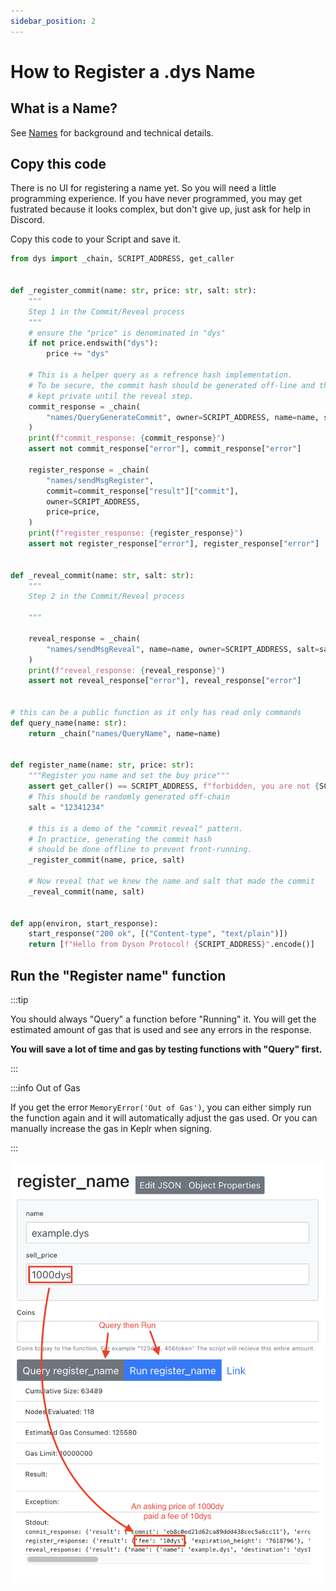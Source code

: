 ```yaml
---
sidebar_position: 2
---
```


# How to Register a .dys Name

## What is a Name?

See [Names](/names) for background and technical details.

## Copy this code

There is no UI for registering a name yet. So you will need a little programming experience.
If you have never programmed, you may get fustrated because it looks complex, but don't give up, just ask for help in Discord.

Copy this code to your Script and save it.

```python showLineNumbers
from dys import _chain, SCRIPT_ADDRESS, get_caller


def _register_commit(name: str, price: str, salt: str):
    """
    Step 1 in the Commit/Reveal process
    """
    # ensure the "price" is denominated in "dys"
    if not price.endswith("dys"):
        price += "dys"

    # This is a helper query as a refrence hash implementation.
    # To be secure, the commit hash should be generated off-line and the name
    # kept private until the reveal step.
    commit_response = _chain(
        "names/QueryGenerateCommit", owner=SCRIPT_ADDRESS, name=name, salt=salt
    )
    print(f"commit_response: {commit_response}")
    assert not commit_response["error"], commit_response["error"]

    register_response = _chain(
        "names/sendMsgRegister",
        commit=commit_response["result"]["commit"],
        owner=SCRIPT_ADDRESS,
        price=price,
    )
    print(f"register_response: {register_response}")
    assert not register_response["error"], register_response["error"]


def _reveal_commit(name: str, salt: str):
    """
    Step 2 in the Commit/Reveal process

    """

    reveal_response = _chain(
        "names/sendMsgReveal", name=name, owner=SCRIPT_ADDRESS, salt=salt
    )
    print(f"reveal_response: {reveal_response}")
    assert not reveal_response["error"], reveal_response["error"]


# this can be a public function as it only has read only commands
def query_name(name: str):
    return _chain("names/QueryName", name=name)


def register_name(name: str, price: str):
    """Register you name and set the buy price"""
    assert get_caller() == SCRIPT_ADDRESS, f"forbidden, you are not {SCRIPT_ADDRESS}"
    # This should be randomly generated off-chain
    salt = "12341234"

    # this is a demo of the "commit reveal" pattern.
    # In practice, generating the commit hash
    # should be done offline to prevent front-running.
    _register_commit(name, price, salt)

    # Now reveal that we knew the name and salt that made the commit
    _reveal_commit(name, salt)


def app(environ, start_response):
    start_response("200 ok", [("Content-type", "text/plain")])
    return [f"Hello from Dyson Protocol! {SCRIPT_ADDRESS}".encode()]

```

## Run the "Register name" function

:::tip

You should always "Query" a function before "Running" it. You will get the estimated amount of gas that is used and see any errors in the response.

**You will save a lot of time and gas by testing functions with "Query" first.**

:::

:::info Out of Gas

If you get the error `MemoryError('Out of Gas')`, you can either simply run the function again and it will automatically adjust the gas used. Or you can manually increase the gas in Keplr when signing.

:::

![](./register-name.png)
